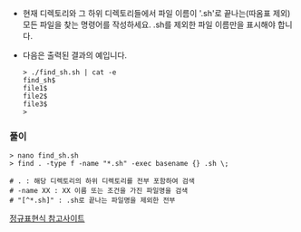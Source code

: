 - 현재 디렉토리와 그 하위 디렉토리들에서 파일 이름이 '.sh'로 끝나는(따옴표 제외) 모든 파일을 찾는 명령어를 작성하세요. .sh를 제외한 파일 이름만을 표시해야 합니다.

- 다음은 출력된 결과의 예입니다.

    ```shell
    > ./find_sh.sh | cat -e
    find_sh$
    file1$
    file2$
    file3$
    >
    ```



### 풀이

```shell
> nano find_sh.sh
> find . -type f -name "*.sh" -exec basename {} .sh \;

# . : 해당 디렉토리의 하위 디렉토리를 전부 포함하여 검색
# -name XX : XX 이름 또는 조건을 가진 파일명을 검색
# "[^*.sh]" : .sh로 끝나는 파일명을 제외한 전부
```

[정규표현식 참고사이트](https://zzsza.github.io/development/2017/12/13/linux-3/)


